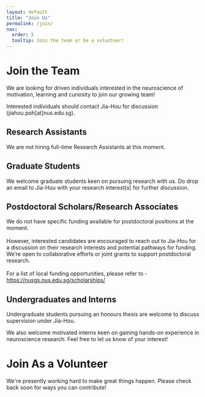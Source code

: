 ```yaml
---
layout: default
title: "Join Us"
permalink: /join/
nav:
  order: 5
  tooltip: Join the team or be a volunteer!
---
```

# Join the Team

We are looking for driven individuals interested in the neuroscience of motivation, learning and curiosity to join our growing team! <br>

Interested individuals should contact Jia-Hou for discussion (jiahou.poh[at]nus.edu.sg).

## Research Assistants
We are not hiring full-time Research Assistants at this moment.

## Graduate Students
We welcome graduate students keen on pursuing research with us. Do drop an email to Jia-Hou with your research interest(s) for further discussion.

## Postdoctoral Scholars/Research Associates
We do not have specific funding available for postdoctoral positions at the moment.<br><br>
However, interested candidates are encouraged to reach out to Jia-Hou for a discussion on their research interests and potential pathways for funding. We’re open to collaborative efforts or joint grants to support postdoctoral research. <br><br>
For a list of local funding opportunities, please refer to - https://nusgs.nus.edu.sg/scholarships/

## Undergraduates and Interns
Undergraduate students pursuing an honours thesis are welcome to discuss supervision under Jia-Hou. <br>

We also welcome motivated interns keen on gaining hands-on experience in neuroscience research. Feel free to let us know of your interest! 

# Join As a Volunteer
We're presently working hard to make great things happen. Please check back soon for ways you can contribute!
